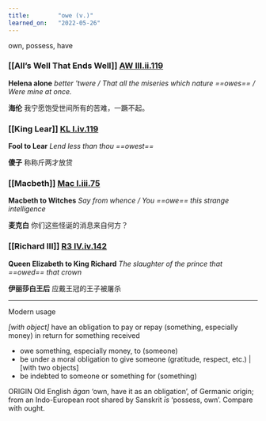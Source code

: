 ```yaml
---
title:        "owe (v.)"
learned_on:   "2022-05-26"
---
```


own, possess, have

### [[All’s Well That Ends Well]] [AW III.ii.119](https://www.shakespeareswords.com/Public/Play.aspx?Act=3&Scene=2&WorkId=30#222151) 

**Helena alone** *better 'twere / That all the miseries which nature ==owes== / Were mine at once.*

**海伦** 我宁愿饱受世间所有的苦难，一蹶不起。

### [[King Lear]] [KL I.iv.119](https://www.shakespeareswords.com/Public/Play.aspx?Act=1&Scene=4&WorkId=11#152163) 

**Fool to Lear** *Lend less than thou ==owest==*

**傻子** 称称斤两才放贷

### [[Macbeth]] [Mac I.iii.75](https://www.shakespeareswords.com/Public/Play.aspx?Act=1&Scene=3&WorkId=13#159473) 

**Macbeth to Witches** *Say from whence / You ==owe== this strange intelligence*

**麦克白** 你们这些怪诞的消息来自何方？

### [[Richard III]] [R3 IV.iv.142](https://www.shakespeareswords.com/Public/Play.aspx?Act=4&Scene=4&WorkId=6#135339) 

**Queen Elizabeth to King Richard** *The slaughter of the prince that ==owed== that crown*

**伊丽莎白王后** 应戴王冠的王子被屠杀

-----

Modern usage

*\[with object\]* have an obligation to pay or repay (something, especially money) in return for something received

- owe something, especially money, to (someone)
- be under a moral obligation to give someone (gratitude, respect, etc.) | \[with two objects\]
- be indebted to someone or something for (something)

ORIGIN Old English *āgan* ‘own, have it as an obligation’, of Germanic origin; from an Indo-European root shared by Sanskrit *īs* ‘possess, own’. Compare with ought.

